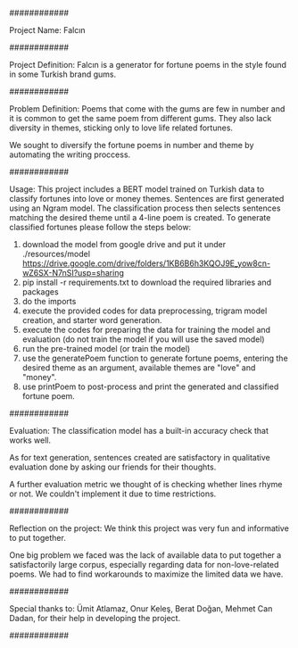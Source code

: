 ############

Project Name: Falcın

############

Project Definition: Falcın is a generator for fortune poems 
in the style found in some Turkish brand gums.

############

Problem Definition: Poems that come with the gums are few in
number and it is common to get the same poem from different gums.
They also lack diversity in themes, sticking only to love life
related fortunes.

We sought to diversify the fortune poems in number and theme by
automating the writing proccess.

############

Usage: This project includes a BERT model trained on Turkish data to classify 
fortunes into love or money themes. Sentences are first generated using an
Ngram model. The classification process then selects sentences matching the
desired theme until a 4-line poem is created. To generate classified 
fortunes please follow the steps below:

1. download the model from google drive and put it under ./resources/model
https://drive.google.com/drive/folders/1KB6B6h3KQOJ9E_yow8cn-wZ6SX-N7nSI?usp=sharing
2. pip install -r requirements.txt to download the required libraries and packages
3. do the imports
4. execute the provided codes for data preprocessing, trigram model creation, and starter
word generation.
5. execute the codes for preparing the data for training the model and evaluation 
(do not train the model if you will use the saved model)
6. run the pre-trained model (or train the model)
7. use the generatePoem function to generate fortune poems, entering the desired theme 
as an argument, available themes are "love" and "money".
8. use printPoem to post-process and print the generated and classified fortune poem.

############

Evaluation: The classification model has a built-in accuracy check
that works well. 

As for text generation, sentences created are
satisfactory in qualitative evaluation done by asking our friends
for their thoughts.

A further evaluation metric we thought of is checking whether 
lines rhyme or not. We couldn't implement it due to time restrictions.

############

Reflection on the project: We think this project was very fun and
informative to put together. 

One big problem we faced was the lack of available data to put together 
a satisfactorily large corpus, especially regarding data for non-love-related poems.
We had to find workarounds to maximize the limited data we have.

############

Special thanks to: Ümit Atlamaz, Onur Keleş, Berat Doğan, Mehmet Can Dadan,
for their help in developing the project.

############
